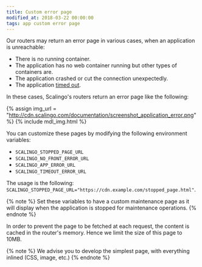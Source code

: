 ```yaml
---
title: Custom error page
modified_at: 2018-03-22 00:00:00
tags: app custom error page
---
```


Our routers may return an error page in various cases, when an application is unreachable:

- There is no running container.
- The application has no web container running but other types of containers are.
- The application crashed or cut the connection unexpectedly.
- The application <a href="{% post_url platform/internals/2000-01-01-routing %}#timeouts">timed out</a>.

In these cases, Scalingo's routers return an error page like the following:

{% assign img_url = "http://cdn.scalingo.com/documentation/screenshot_application_error.png" %}
{% include mdl_img.html %}

You can customize these pages by modifying the following environment variables:

- `SCALINGO_STOPPED_PAGE_URL`
- `SCALINGO_NO_FRONT_ERROR_URL`
- `SCALINGO_APP_ERROR_URL`
- `SCALINGO_TIMEOUT_ERROR_URL`

The usage is the following:
`SCALINGO_STOPPED_PAGE_URL="https://cdn.example.com/stopped_page.html"`.

{% note %}
Set these variables to have a custom maintenance page as it will display when
the application is stopped for maintenance operations.
{% endnote %}

In order to prevent the page to be fetched at each request, the content is
cached in the router's memory. Hence we limit the size of this page to 10MB.

{% note %}
We advise you to develop the simplest page, with everything inlined (CSS, image, etc.)
{% endnote %}
